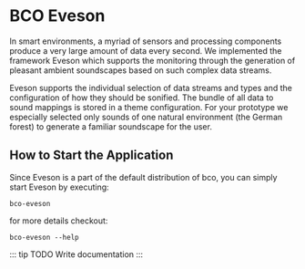 ---
---
# BCO Eveson

In smart environments, a myriad of sensors and processing components produce a very large amount of data every second. We implemented the framework Eveson which supports the monitoring through the generation of pleasant ambient soundscapes based on such complex data streams.

Eveson supports the individual selection of data streams and types and the configuration of how they should be sonified. The bundle of all data to sound mappings is stored in a theme configuration. For your prototype we especially selected only sounds of one natural environment (the German forest) to generate a familiar soundscape for the user.


## How to Start the Application

Since Eveson is a part of the default distribution of bco, you can simply start Eveson by executing:
```
bco-eveson
```

for more details checkout:

```
bco-eveson --help
```

::: tip TODO
Write documentation
:::